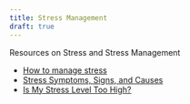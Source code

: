 ```yaml
---
title: Stress Management
draft: true
---
```


Resources on Stress and Stress Management

- [How to manage stress](https://www.mind.org.uk/information-support/types-of-mental-health-problems/stress/signs-of-stress/#.W7Y1BJNKhQK)
- [Stress Symptoms, Signs, and Causes](https://www.helpguide.org/articles/stress/stress-symptoms-signs-and-causes.htm)
- [Is My Stress Level Too High?](https://www.webmd.com/balance/stress-management/stress-level-too-high#1)
